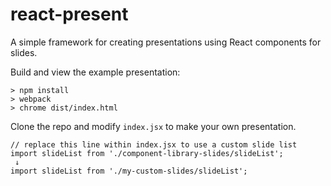 # react-present

A simple framework for creating presentations using React components for slides.

Build and view the example presentation:

    > npm install
    > webpack
    > chrome dist/index.html

Clone the repo and modify `index.jsx` to make your own presentation.

    // replace this line within index.jsx to use a custom slide list
    import slideList from './component-library-slides/slideList';
     ↓
    import slideList from './my-custom-slides/slideList';
